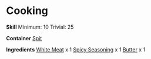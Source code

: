 <!-- TITLE: Curried Meat -->
<!-- SUBTITLE: Meat cooked in a spicy butter sauce -->

# Cooking
**Skill**
Minimum: 10
Trivial: 25

**Container**
[Spit](spit)

**Ingredients**
[White Meat](white-meat) x 1
[Spicy Seasoning](spicy-seasoning) x 1
[Butter](butter) x 1